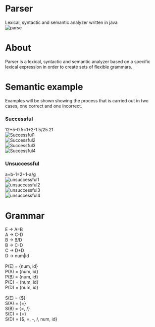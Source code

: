 # Parser
Lexical, syntactic and semantic analyzer written in java <br/>
![parse](docs/parse.png)

# About
Parser is a lexical, syntactic and semantic analyzer based on a specific lexical expression in order to create sets of flexible grammars.

# Semantic example
Examples will be shown showing the process that is carried out in two cases, one correct and one incorrect.

### Successful
12+5-0.5=1+2-1.5/25.21<br/>
![Successful1](docs/successful/Successful1.png)<br/>
![Successful2](docs/successful/Successful2.png)<br/>
![Successful3](docs/successful/Successful3.png)<br/>
![Successful4](docs/successful/Successful4.png)<br/>

### Unsuccessful
a+b-1=2+1-a/g<br/>
![unsuccessful1](docs/unsuccessful/unsuccessful1.png)<br/>
![unsuccessful2](docs/unsuccessful/unsuccessful2.png)<br/>
![unsuccessful3](docs/unsuccessful/unsuccessful3.png)<br/>
![unsuccessful4](docs/unsuccessful/unsuccessful4.png)<br/>

# Grammar
E -> A=B<br/>
A -> C-D<br/>
B -> B/D<br/>
B -> C-D<br/>
C -> D+D<br/>
D -> num|id<br/>
<br/>
P(E) = {num, id}<br/>
P(A) = {num, id}<br/>
P(B) = {num, id}<br/>
P(C) = {num, id}<br/>
P(D) = {num, id}<br/>
<br/>
S(E) = {$}<br/>
S(A) = {=}<br/>
S(B) = {=, /}<br/>
S(C) = {=}<br/>
S(D) = {$, =, -, /, num, id}<br/>
